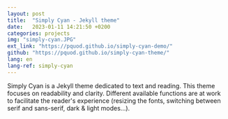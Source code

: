 ```yaml
---
layout: post
title:  "Simply Cyan - Jekyll theme"
date:   2023-01-11 14:21:50 +0200
categories: projects
img: "simply-cyan.JPG"
ext_link: "https://pquod.github.io/simply-cyan-demo/"
github: "https://pquod.github.io/simply-cyan-theme/"
lang: en
lang-ref: simply-cyan
---
```

Simply Cyan is a Jekyll theme dedicated to text and reading. This theme focuses on readability and clarity. Different available functions are at work to facilitate the reader's experience (resizing the fonts, switching between serif and sans-serif, dark & light modes...). 